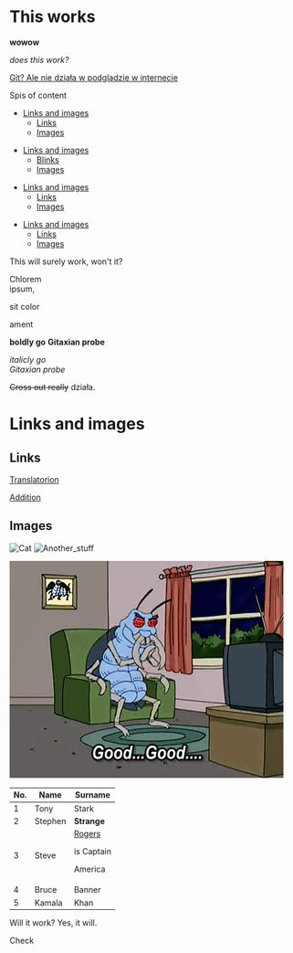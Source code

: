 <!-- Example of title -->
<!-- Stare dzieje -->
This works<!-- omit in toc -->
===
<b>wowow</b> <p>
<i>does this work?</i> <p>
<u>Git? Ale nie działa w podglądzie w internecie</u>

<!-- Here comes the table of content -->
Spis of content  
- [Links and images](#links-and-images)
  - [Links](#links)
  - [Images](#images)

<p>

- [Links and images](#links-and-images)
  - [Blinks](#links)
  - [Images](#images)


<p>


- [Links and images](#links-and-images)
  - [Links](#links)
  - [Images](#images)
<p>

- [Links and images](#links-and-images)
  - [Links](#links)
  - [Images](#images)


<!-- Example of paragraph of text with line break -->
This will surely work, won't it?
<!-- Example of another paragraph -->
Chlorem  
ipsum,

sit color <p> ament
<!-- Example of bold -->
**boldly go**
__Gitaxian probe__

<!-- Example of italic  -->
*italicly go*  
_Gitaxian probe_

<!-- Example of strikethrough -->
~~Cross out really~~ działa.
<!-- Example of headers -->
# Links and images

## Links
<!-- Example of external link -->
[Translatorion](https://translatorion.com/)  


<!-- Example of link to another file -->
[Addition](README.md)
<!-- Example of an image -->
## Images
![Cat](./Images/6cf.jpg)
![Another_stuff](https://upload.wikimedia.org/wikipedia/commons/thumb/7/71/Calico_tabby_cat_-_Savannah.jpg/1200px-Calico_tabby_cat_-_Savannah.jpg "Nice")
<!-- Example of an image with hover text -->
![Very interesting](./Images/50025.gif "Good")
<!-- Example of equation or inline code -->

<!-- Example of a block of code -->

<!-- Example of code highlighting -->

<!-- Example of quote -->

<!-- Example of bullet list -->

<!-- Example of numbered list -->

<!-- Example of table -->
| No. | Name    | Surname                              |
| --- | ------- | ------------------------------------ |
| 1   | Tony    | Stark                                |
| 2   | Stephen | **Strange**                          |
| 3   | Steve   | <u>Rogers</u><p>is Captain<p>America |
| 4   | Bruce   | Banner                               |
| 5   | Kamala  | Khan                                 |

Will it work? Yes, it will.
<!-- Paragraph after table -->




[](Images/IMG_20200401_210429.jpg)


Check